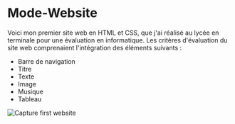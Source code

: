 # Mode-Website
Voici mon premier site web en HTML et CSS, que j'ai réalisé au lycée en terminale pour une évaluation en informatique. Les critères d'évaluation du site web comprenaient l'intégration des éléments suivants :
- Barre de navigation
- Titre
- Texte
- Image
- Musique
- Tableau

![Capture first website](https://github.com/odilya/Mode-Website/assets/54360665/463b1f06-9ba5-4745-8380-b09fde04f4e7)
